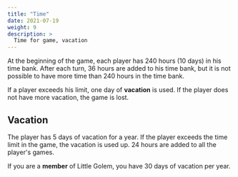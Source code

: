 ```yaml
---
title: "Time"
date: 2021-07-19
weight: 9
description: >
  Time for game, vacation
---
```

At the beginning of the game, each player has 240 hours (10 days) in his time bank.
After each turn, 36 hours are added to his time bank, but it is not possible to have more time than 240 hours in the time bank. 

If a player exceeds his limit, one day of **vacation** is used. 
If the player does not have more vacation, the game is lost.

## Vacation

The player has 5 days of vacation for a year. 
If the player exceeds the time limit in the game, the vacation is used up.
24 hours are added to all the player's games.

If you are a **member** of Little Golem, you have 30 days of vacation per year.